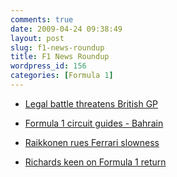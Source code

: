 ```yaml
---
comments: true
date: 2009-04-24 09:38:49
layout: post
slug: f1-news-roundup
title: F1 News Roundup
wordpress_id: 156
categories: [Formula 1]
---
```



	
  * [Legal battle threatens British GP ](http://news.bbc.co.uk/sport2/hi/motorsport/formula_one/8015028.stm)

	
  * [Formula 1 circuit guides - Bahrain](http://news.bbc.co.uk/sport2/hi/motorsport/formula_one/circuit_guide/default.stm?circuitID=04#top)

	
  * [ Raikkonen rues Ferrari slowness ](http://news.bbc.co.uk/sport2/hi/motorsport/formula_one/8014917.stm)

	
  * [ Richards keen on Formula 1 return ](http://news.bbc.co.uk/sport2/hi/motorsport/formula_one/8014273.stm)


